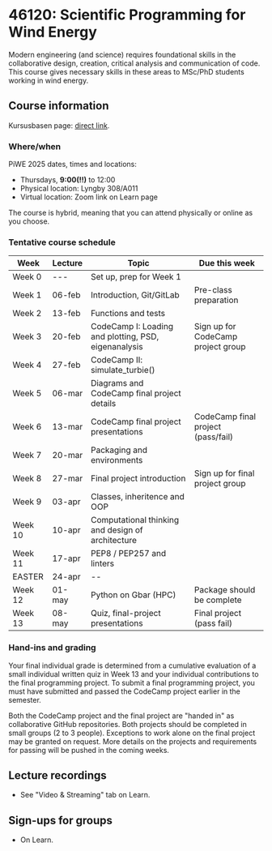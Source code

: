 # 46120: Scientific Programming for Wind Energy

Modern engineering (and science) requires foundational skills in the collaborative design,
creation, critical analysis and communication of code. This course gives necessary skills in
these areas to MSc/PhD students working in wind energy.

## Course information

Kursusbasen page: [direct link](https://kurser.dtu.dk/course/46120).

### Where/when

PiWE 2025 dates, times and locations:
 * Thursdays, **9:00(!!)** to 12:00
 * Physical location: Lyngby 308/A011
 * Virtual location: Zoom link on Learn page

The course is hybrid, meaning that you can attend physically or online as you choose.

### Tentative course schedule

| Week    | Lecture | Topic                                                | Due this week                      |
|---------|---------|------------------------------------------------------|------------------------------------|
| Week 0  | ---     | Set up, prep for Week 1                              |                                    |
| Week 1  | 06-feb  | Introduction, Git/GitLab                             | Pre-class preparation              |
| Week 2  | 13-feb  | Functions and tests                                  |                                    |
| Week 3  | 20-feb  | CodeCamp I: Loading and plotting, PSD, eigenanalysis | Sign up for CodeCamp project group |
| Week 4  | 27-feb  | CodeCamp II: simulate_turbie()                       |                                    |
| Week 5  | 06-mar  | Diagrams and CodeCamp final project details          |                                    |
| Week 6  | 13-mar  | CodeCamp final project presentations                 | CodeCamp final project (pass/fail) |
| Week 7  | 20-mar  | Packaging and environments                           |                                    |
| Week 8  | 27-mar  | Final project introduction                           | Sign up for final project group    |
| Week 9  | 03-apr  | Classes, inheritence and OOP                         |                                    |
| Week 10  | 10-apr  | Computational thinking and design of architecture    |                                    |
| Week 11 | 17-apr  | PEP8 / PEP257 and linters                            |                                    |
|  EASTER | 24-apr  | --                                                   |                                    |
| Week 12 | 01-may  | Python on Gbar (HPC)                                 | Package should be complete         |
| Week 13 | 08-may  | Quiz, final-project presentations                    | Final project (pass fail)          |

### Hand-ins and grading

Your final individual grade is determined from a cumulative evaluation of a small individual written quiz
in Week 13 and your individual contributions to the final programming project. To submit a final programming project,
you must have submitted and passed the CodeCamp project earlier in the semester.

Both the CodeCamp project and the final project are "handed in" as collaborative GitHub repositories. Both
projects should be completed in small groups (2 to 3 people). Exceptions to work alone on the final
project may be granted on request. More details on the projects and requirements for passing will
be pushed in the coming weeks.


## Lecture recordings

 * See "Video & Streaming" tab on Learn.


## Sign-ups for groups

 * On Learn.
